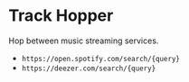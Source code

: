 # Track Hopper

Hop between music streaming services.

- `https://open.spotify.com/search/{query}`
- `https://deezer.com/search/{query}`
